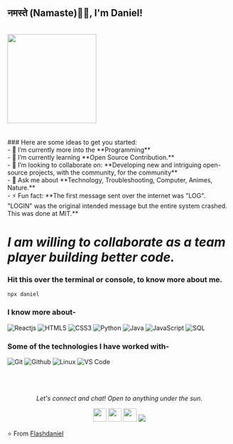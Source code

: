 ### <h2>नमस्ते (Namaste)🙏🏻, I'm Daniel!
  </br>
<img align="" src="https://media.giphy.com/media/jRf5fsn8G6YaogAWxn/giphy.gif" width="200" height="200"/>
</br></br></br>
### Here are some ideas to get you started:</br>
- 🔭 I’m currently more into the **Programming**</br>
- 🌱 I’m currently learning **Open Source Contribution.**</br>
- 👯 I’m looking to collaborate on: **Developing new and intriguing open-source projects, with the community, for the community**</br>
- 💬 Ask me about **Technology, Troubleshooting, Computer, Animes, Nature.**</br>
- ⚡ Fun fact: **The first message sent over the internet was "LOG". "LOGIN" was the original intended message but the entire system crashed. This was done at MIT.**


# *I am willing to collaborate as a team player building better code.*

### Hit this over the terminal or console, to know more about me.
```
npx daniel
```

### I know more about- </br>
![Reactjs](https://img.shields.io/badge/-Reactjs-000000?style=for-the-badge&logo=Reactjs)
![HTML5](https://img.shields.io/badge/-HTML5-000000?style=for-the-badge&logo=HTML5)
![CSS3](https://img.shields.io/badge/-CSS3-000000?style=for-the-badge&logo=CSS3)
![Python](http://img.shields.io/badge/-Python-000000?style=for-the-badge&logo=Python&logoColor=magenta)
![Java](https://img.shields.io/badge/-Java-000000?style=for-the-badge&logo=Java&logoColor=007396)
![JavaScript](https://img.shields.io/badge/-JavaScript-000000?style=for-the-badge&logo=javascript)
![SQL](https://img.shields.io/badge/-SQL-000000?style=for-the-badge&logo=MySQL)

### Some of the technologies I have worked with-</br>
![Git](http://img.shields.io/badge/-Git-000000?style=for-the-badge&logo=Git)
![Github](http://img.shields.io/badge/-Github-000000?style=for-the-badge&logo=Github&logoColor=green)
![Linux](http://img.shields.io/badge/-Linux-000000?style=for-the-badge&logo=linux)
![VS Code](http://img.shields.io/badge/-VS%20Code-000000?style=for-the-badge&logo=Visual-studio-code&logoColor=blue)
</br></br></br></br>


<p align="center">
  <i>Let's connect and chat! Open to anything under the sun.</i>

  <p align="center">
    <a href="https://twitter.com/naimish860" alt="Twitter"><img src="https://avatars.githubusercontent.com/u/49584202?s=400&u=5dbc6f9f97ecbc9ec1458864a1103df21c501a0a&v=4" height="30" width="30"></a>     
    <a href="https://www.linkedin.com/in/daniel-nweze-017909214/" alt="Linkedin"><img src="https://avatars.githubusercontent.com/u/49584202?s=400&u=5dbc6f9f97ecbc9ec1458864a1103df21c501a0a&v=4" height="30" width="30"></a>
    <a href="mailto:anitish.225@gmail.com" alt="Contact me"><img src="https://github.com/nitish-awasthi/nitish-awasthi/blob/master/gmail-512.webp" height="30" width="30"></a>
    <a href="" alt="My site"><img src="https://raw.githubusercontent.com/jayehernandez/jayehernandez/3f5402efef9a0ae89211a6e04609558e862ca616/readme/external-link-line.svg"></a>
  </p>

⭐️ From [Flashdaniel](https://github.com/Flashdaniel)
